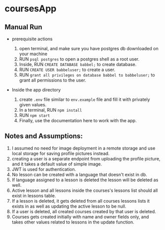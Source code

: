 # coursesApp

## Manual Run

- prerequisite actions

  1. open terminal, and make sure you have postgres db downloaded on your machine
  2. RUN `psql postgres` to open a postgres shell as a root user.
  3. Inside, RUN `CREATE DATABASE babbel;` to create database.
  4. RUN `CREATE USER babbeluser;` to create a user.
  5. RUN `grant all privileges on database babbel to babbeluser;` to grant all permissions to the user.


- Inside the app directory

  1. create `.env` file similar to `env.example` file and fill it with privately given values.
  2. In a terminal, RUN `npm install`
  3. RUN `npm start`
  4. Finally, use the documentation here to work with the app.


## Notes and Assumptions:

1. I assumed no need for image deployment in a remote storage and use local storage for saving profile pictures instead.
2. creating a user is a separate endpoint from uploading the profile picture, and it takes a default value of simple image.
3. JWT is used for authentication.
4. No lesson can be created with a language that doesn't exist in db.
5. If language assigned to a lesson is deleted the lesson will be deleted as well.
6. Active lesson and all lessons inside the courses's lessons list should all exist in lessons table.
7. If a lesson is deleted, it gets deleted from all courses lessons lists it exists in as well as updating the active lesson to be null.
8. If a user is deleted, all created courses created by that user is deleted.
9. Courses gets created initially with name and owner fields only, and takes other values related to lessons in the update function.
